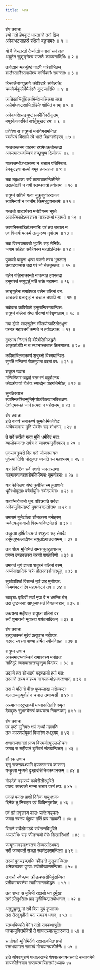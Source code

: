 ```yaml
---
title: ०४७

---
```

शेष उवाच  
हयो गतो हेमकूटं भारतान्ते ततो द्विज  
अनेकभटसाहस्रै रक्षितो बद्धचामरः ॥ १ ॥


यो वै विस्तरतो दैर्घ्याद्योजनानां समं ततः  
अयुतेन सुशृङ्गैश्च राजतैः काञ्चनादिभिः ॥ २ ॥


तत्रोद्यानं महच्छ्रेष्ठं पादपैः परिशोभितम्  
शालैस्तालैस्तमालैश्च कर्णिकारैः समन्ततः ॥ ३ ॥


हिन्तालैर्नागपुन्नागैः कोविदारैः सबिल्वकैः  
चम्पकैर्बकुलैर्मेघैर्मदनैः कुटजादिभिः ॥ ४ ॥


जातिकाभिर्यूथिकाभिर्नवमालिकया तथा  
आम्रैर्माधवद्राक्षाभिर्दाडिमैः शोभितं वनम् ॥ ५ ॥


अनेकपक्षिसङ्घुष्टं भ्रमरैर्निनदीकृतम्  
मयूरकेकारवितं सर्वर्तुसुखदं हयः ॥ ६ ॥


प्रविवेश स शत्रुघ्नो मनोवेगसमन्वितः  
स्वर्णपत्रं विशाले स्वे भाले बिभ्रन्मनोहरम् ॥ ७ ॥


गच्छतस्तस्य वाहस्य हयमेधक्रतोस्तदा  
अकस्मादभवच्चित्रं तच्छृणुष्व द्विजोत्तम ॥ ८ ॥


गात्रस्तम्भोऽभवत्तस्य न चचाल पथिस्थितः  
हेमकूटइवाचाल्यो बभूव हयसत्तमः ॥ ९ ॥


तदा तद्रक्षकाः सर्वे कशाघातान्वितेनिरे  
तदाहतेऽपि न ययौ स्तब्धगात्रो हयोत्तमः ॥ १० ॥


शत्रुघ्नं सविधे गत्वा चुक्रुशुर्वाहरक्षकाः  
स्वामिन्वयं न जानीमः किमभूद्धयसत्तमे ॥ ११ ॥


गच्छतो वाहवर्यस्य मनोवेगस्य भूपते  
आकस्मिकोऽभवत्तस्य गात्रस्तम्भो महामते ॥ १२ ॥


कशाभिस्ताडितोऽस्माभिः परं तत्र चचाल न  
एवं विचार्य यत्कर्म तत्कुरुष्व नृपोत्तम ॥ १३ ॥


तदा विस्मयमापन्नो भूपतिः सह सैनिकैः  
जगाम सहितः सर्वैर्हयस्य महतोऽन्तिके ॥ १४ ॥


पुष्कलो बाहुना धृत्वा चरणौ तस्य भूतलात्  
उत्पाटयामास तदा परं नो चेलतुस्ततः ॥ १५ ॥


बलेन बलिनाक्रान्तो नाकम्पत हयस्तदा  
हनूमांस्तं समुद्धर्तुं मतिं चक्रे महामनाः ॥ १६ ॥


लाङ्गूलेन समावेष्ट्य बलेन बलिनां वरः  
आचकर्ष बलाद्वाहं न चचाल तथापि सः ॥ १७ ॥


तदोवाच कपिश्रेष्ठो हनूमान्विस्मयान्वितः  
शत्रुघ्नं बलिनां श्रेष्ठं वीराणां परिशृण्वताम् ॥ १८ ॥


मया द्रोणो लाङ्गुलेन लीलयोत्पाटितोऽधुना  
परमत्र महाश्चर्यं कम्पते न हयोऽल्पकः ॥ १९ ॥


दृष्टमत्र निदानं हि वीरैर्बलिभिरुद्धतैः  
आकृष्टोऽपि न च स्थानाच्चचाल तिलमात्रतः ॥ २० ॥


कपिभाषितमाकर्ण्य शत्रुघ्नो विस्मयान्वितः  
सुमतिं मन्त्रिणां श्रेष्ठमुवाच वदतां वरः ॥ २१ ॥


शत्रुघ्न उवाच  
मन्त्रिन्किमभवद्वाहे स्तम्भनं वपुषोऽनघ  
कोऽत्रोपायो विधेयः स्याद्येन वाहगतिर्भवेत् ॥ २२ ॥


सुमतिरुवाच  
स्वामिन्कश्चिन्मुनिर्मृग्योऽखिलज्ञानविचक्षणः  
देशोद्भवमहं जाने प्रत्यक्षं न परोक्षजम् ॥ २३ ॥


शेष उवाच  
इति वाक्यं समाकर्ण्य सुमतेर्धर्मकोविदः  
अन्वेषयामास मुनिं सेवकैः सह शोभनम् ॥ २४ ॥


ते सर्वे सर्वतो गत्वा मुनिं धर्मविदं भटाः  
व्यालोकयन्तः सर्वत्र न चापश्यन्मुनीश्वरम् ॥ २५ ॥


एकस्त्वनुचरो विप्र गतो योजनमात्रतः  
पूर्वस्यां दिशि चोद्युक्तः पश्यति स्म महाश्रमम् ॥ २६ ॥


यत्र निर्वैरिणः सर्वे पशवो जनतास्तथा  
गङ्गास्नानहताशेषकिल्बिषाः सुमनोहराः ॥ २७ ॥


यत्र केचित्तपः श्रेष्ठं कुर्वन्ति स्म हुताशनैः  
धूमैरधोमुखाः पत्रैर्वायुभिः स्वोदरम्भराः ॥ २८ ॥


यत्राग्निहोत्रजो धूमः पवित्रयति सर्वदा  
अनेकमुनिसंहृष्टो मुक्तपत्रलतोत्तमः ॥ २९ ॥


तमाश्रमं मुनेर्ज्ञात्वा शौनकस्य मनोहरम्  
न्यवेदयन्नृपायासौ विस्मयाविष्टचेतसे ॥ ३० ॥


तच्छ्रुत्वा हर्षितोऽत्यन्तं शत्रुघ्नः सह सेवकैः  
हनूमत्पुष्कलाद्यैश्च सयुतोऽगात्तदाश्रमम् ॥ ३१ ॥


तत्र वीक्ष्य मुनिश्रेष्ठं सम्यग्घुतहुताशनम्  
प्रणम्य दण्डवत्तस्य चरणौ पापहारिणौ ॥ ३२ ॥


तमागतं नृपं ज्ञात्वा शत्रुघ्नं बलिनां वरम्  
अर्घ्यपाद्यादिकं चक्रे प्रीतस्तद्दर्शनादभूत् ॥ ३३ ॥


सुखोपविष्टं विश्रान्तं नृपं प्राह मुनीश्वरः  
किमर्थमटनं देव महत्पर्यटनं तव ॥ ३४ ॥


त्वादृशाः पृथिवीं सर्वां नृपा वै न भ्रमन्ति चेत्  
तदा दुष्टजनाः साधून्बाधन्ते विगतज्वरान् ॥ ३५ ॥


कथयस्व महीपाल शत्रुघ्न बलिनां वर  
सर्वं शुभायनो भूयात्तव पर्यटनादिकम् ॥ ३६ ॥


शेष उवाच  
इत्युक्तवन्तं भूदेवं प्रत्युवाच महीश्वरः  
गद्गद स्वरया वाण्या हर्षित स्वीयविग्रहः ॥ ३७ ॥


शत्रुघ्न उवाच  
अकस्मादभवच्चित्रं रामाश्वस्य मनोहृतः  
नातिदूरे त्वदावासात्तच्छृणुष्व विदांवर ॥ ३८ ॥


उद्याने तव शोभाढ्ये यदृच्छातो हयो गतः  
तत्प्रान्ते तस्य वाहस्य गात्रस्तम्भोऽभवत्क्षणात् ॥ ३९ ॥


तदा मे बलिनो वीराः पुष्कलाद्या मदोत्कटाः  
बलादाचकृषुर्वाहं न चचाल तथाप्यसौ ॥ ४० ॥


अस्मानपारदुःखाब्धौ मग्नान्प्रतितरिः स्मृतः  
दैवाद्दृष्टः सुभाग्यैस्त्वं कथयस्व निदानकम् ॥ ४१ ॥


शेष उवाच  
एवं पृष्टो मुनिवरः क्षणं दध्यौ महामतिः  
ततः कारणसंयुक्तं विचारेण दधद्धयम् ॥ ४२ ॥


क्षणात्तज्ज्ञानतां प्राप्य विस्मयोत्फुल्ललोचनः  
जगाद स महीपालं दुःखितं संशयान्वितम् ॥ ४३ ॥


शौनक उवाच  
शृणु राजन्प्रवक्ष्यामि हयस्तम्भस्य कारणम्  
यच्छ्रुत्वा मुच्यते दुःखादतिचित्रकथानकम् ॥ ४४ ॥


गौडदेशे महारण्ये कावेरीतीरभूषिते  
वाडवः सात्वको नाम्ना चचार परमं तपः ॥ ४५ ॥


एकाहं पयसः प्राशी दिनैकं वायुभक्षकः  
दिनैकं तु निराहार एवं त्रिदिनमुन्नयेत् ॥ ४६ ॥


एवं व्रते प्रवृत्तस्य कालः सर्वक्षयङ्करः  
जग्राह स्वस्य दंष्ट्रायां मृतिं प्राप महाव्रती ॥ ४७ ॥


विमाने सर्वशोभाढ्ये सर्वरत्नविभूषिते  
अप्सरोभिः सह क्रीडन्ययौ मेरोः शिखास्थितौ ॥ ४८ ॥


जम्बूनाममहावृक्षस्तत्र सेव्यरसोऽभवत्  
नदी जाम्बवती सञ्ज्ञा स्वर्णद्रवसमन्विता ॥ ४९ ॥


तस्यां मुनयइच्छाभिः क्रीडन्ते कुतुकान्विताः  
अनेकतपसा पुण्याः सर्वसौख्यसमन्विताः ॥ ५० ॥


तत्रासौ स्वेच्छया क्रीडन्नप्सरोभिर्मुदान्वितः  
प्रतीपमाचरत्तेषां स्वाभिमानमदोद्धतः ॥ ५१ ॥


ततः शप्तः स मुनिभी राक्षसो भव दुर्मुखः  
ततोऽतिदुःखितः प्राह मुनीन्विद्यातपोधनान् ॥ ५२ ॥


अनुगृह्णन्तु मां सर्वे विप्रा यूयं कृपालवः  
तदा तैरनुगृहीतो यदा रामहयं भवान् ॥ ५३ ॥


स्तम्भयिष्यति वेगेन ततो रामकथाश्रुतिः  
पश्चान्मुक्तिर्भवित्री ते शापादस्मात्सुदारुणात् ॥ ५४ ॥


स प्रोक्तो मुनिभिर्देवो राक्षसत्वमितः प्रभो  
स्तम्भयामास रामाश्वं मोचयानघकीर्तनैः ॥ ५५ ॥


इति श्रीपद्मपुराणे पातालखण्डे शेषवात्स्यायनसंवादे रामाश्वमेधे  
शापकीर्तनन्नाम सप्तचत्वारिंशत्तमोऽध्यायः ४७